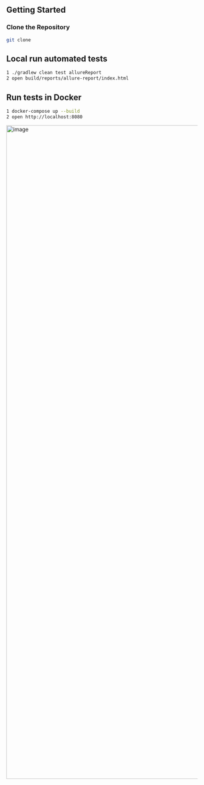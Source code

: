 ## Getting Started

### Clone the Repository

```bash
git clone 
```

## Local run automated tests

```bash
1 ./gradlew clean test allureReport
2 open build/reports/allure-report/index.html
```

## Run tests in Docker

```bash
1 docker-compose up --build
2 open http://localhost:8080
```
<img width="1724" alt="image" src="https://github.com/NikolayAleshin/koTestsApi/assets/23275554/3abd24c2-6a78-4bd1-8de0-bc8eeffdda5b">
